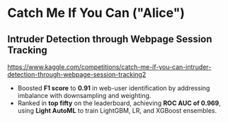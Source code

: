 # Catch Me If You Can ("Alice")
## Intruder Detection through Webpage Session Tracking

https://www.kaggle.com/competitions/catch-me-if-you-can-intruder-detection-through-webpage-session-tracking2

- Boosted **F1 score** to **0.91** in web-user identification by addressing imbalance with downsampling and weighting.  
- Ranked in **top fifty** on the leaderboard, achieving **ROC AUC of 0.969**, using **Light AutoML** to train LightGBM, LR, and XGBoost ensembles.
